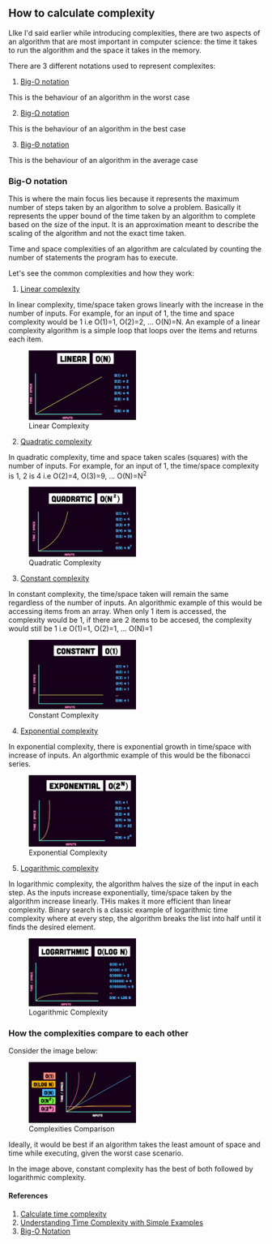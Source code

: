 ## How to calculate complexity

<p>LIke I'd said earlier while introducing complexities, there are two aspects of an algorithm that are most important in computer science: the time it takes to run the algorithm and the space it takes in the memory.</p>

<p>
There are 3 different notations used to represent complexites:

1. <u>Big-O notation</u>
<p>This is the behaviour of an algorithm in the worst case</p>

2. <u>Big-Ω notation</u>
<p>This is the behaviour of an algorithm in the best case</p>

3. <u>Big-Θ notation</u>
<p>This is the behaviour of an algorithm in the average case</p>

</p>

### Big-O notation
<p>This is where the main focus lies because it represents the maximum number of steps taken by an algorithm to solve a problem. Basically it represents the upper bound of the time taken by an algorithm to complete based on the size of the input. It is an approximation meant to describe the scaling of the algorithm and not the exact time taken.</p>

<p>Time and space complexities of an algorithm are calculated by counting the number of statements the program has to execute.</p>

<p>
Let's see the common complexities and how they work:

1. <u>Linear complexity</u>
<p>In linear complexity, time/space taken grows linearly with the increase in the number of inputs. For example, for an input of 1, the time and space complexity would be 1 i.e O(1)=1, O(2)=2, ... O(N)=N. An example of a linear complexity algorithm is a simple loop that loops over the items and returns each item.
<figure>
    <img src="../assets/linear.png" alt="linear complexity" style="width:50%; height:50%">
    <figcaption>Linear Complexity</figcaption>
</figure>
</p>

2. <u>Quadratic complexity</u>
<p>In quadratic complexity, time and space taken scales (squares) with the number of inputs. For example, for an input of 1, the time/space complexity is 1, 2 is 4 i.e O(2)=4, O(3)=9, ... O(N)=N<sup>2</sup>
<figure>
    <img src="../assets/quad.png" alt="quadratic complexity" style="width:50%; height:50%">
    <figcaption>Quadratic Complexity</figcaption>
</figure>
</p>

3. <u>Constant complexity</u>
<p>In constant complexity, the time/space taken will remain the same regardless of the number of inputs. An algorithmic example of this would be accessing items from an array. When only 1 item is accessed, the complexity would be 1, if there are 2 items to be accesed, the complexity would still be 1 i.e O(1)=1, O(2)=1, ... O(N)=1
<figure>
    <img src="../assets/constant.png" alt="constant complexity" style="width:50%; height:50%">
    <figcaption>Constant Complexity</figcaption>
</figure>
</p>

4. <u>Exponential complexity</u>
<p>In exponential complexity, there is exponential growth in time/space with increase of inputs. An algorthmic example of this would be the fibonacci series.
<figure>
    <img src="../assets/exponential.png" alt="exponential complexity" style="width:50%; height:50%">
    <figcaption>Exponential Complexity</figcaption>
</figure>
</p>

5. <u>Logarithmic complexity</u>
<p>In logarithmic complexity, the algorithm halves the size of the input in each step. As the inputs increase exponentially, time/space taken by the algorithm increase linearly. THis makes it more efficient than linear complexity. Binary search is a classic example of logarithmic time complexity where at every step, the algorithm breaks the list into half until it finds the desired element.
<figure>
    <img src="../assets/logarithmic.png" alt="log complexity" style="width:50%; height:50%">
    <figcaption>Logarithmic Complexity</figcaption>
</figure>
</p>
</p>

### How the complexities compare to each other
<p>
Consider the image below:
<figure>
    <img src="../assets/comparison.png" alt="complexities" style="width:50%; height:50%">
    <figcaption>Complexities Comparison</figcaption>
</figure>


Ideally, it would be best if an algorithm takes the least amount of space and time while executing, given the worst case scenario.

In the image above, constant complexity has the best of both followed by logarithmic complexity.

</p>


#### References
1. [Calculate time complexity](https://www.youtube.com/watch?v=Z0bH0cMY0E8)
2. [Understanding Time Complexity with Simple Examples](https://www.geeksforgeeks.org/understanding-time-complexity-simple-examples/)
3. [Big-O Notation](https://www.youtube.com/watch?v=IR_S8BC8KI0&t=33s)
